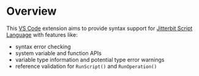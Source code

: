 # Overview

This [VS Code](https://code.visualstudio.com/) extension aims to provide syntax support for [Jitterbit Script Language](https://success.jitterbit.com/design-studio/design-studio-reference/scripts/jitterbit-script-language/) with features like:
- syntax error checking
- system variable and function APIs
- variable type information and potential type error warnings
- reference validation for `RunScript()` and `RunOperation()`
